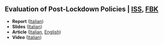 ## Evaluation of Post-Lockdown Policies | [ISS](https://www.iss.it/), [FBK](https://www.fbk.eu/it/)

* **Report** ([Italian](https://drive.google.com/file/d/1F7zVZPuTGjiCRmRZwwIkrtCUo6wDn8zF/view))
* **Slides** ([Italian](https://drive.google.com/file/d/1_K2n4VA-90REEQe55gPAL7N3UhZhNQQP/view))
* **Article** ([Italian](https://magazine.fbk.eu/it/news/covid-19-stefano-merler-ha-illustrato-come-e-stato-costruito-il-modello-previsionale/), [English](https://magazine.fbk.eu/en/news/covid-19-stefano-merler-illustrated-today-at-the-iss-press-conference-how-the-previsional-model-was-built/))
* **Video** ([Italian](https://www.youtube.com/watch?v=oqHRHBR3jTU))

